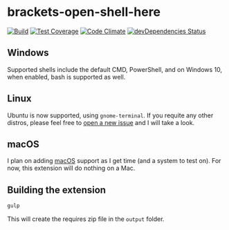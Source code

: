 # brackets-open-shell-here

[![Build][1]][2]
[![Test Coverage][3]][4]
[![Code Climate][5]][6]
[![devDependencies Status][15]][16]

[1]: https://travis-ci.org/catdad/brackets-open-shell-here.svg?branch=master
[2]: https://travis-ci.org/catdad/brackets-open-shell-here

[3]: https://codeclimate.com/github/catdad/brackets-open-shell-here/badges/coverage.svg
[4]: https://codeclimate.com/github/catdad/brackets-open-shell-here/coverage

[5]: https://codeclimate.com/github/catdad/brackets-open-shell-here/badges/gpa.svg
[6]: https://codeclimate.com/github/catdad/brackets-open-shell-here

[15]: https://david-dm.org/catdad/brackets-open-shell-here/dev-status.svg
[16]: https://david-dm.org/catdad/brackets-open-shell-here?type=dev

## Windows

Supported shells include the default CMD, PowerShell, and on Windows 10, when enabled, bash is supported as well.

## Linux

Ubuntu is now supported, using `gnome-terminal`. If you requite any other distros, please feel free to [open a new issue](https://github.com/catdad/brackets-open-shell-here/issues/new) and I will take a look.

## macOS

I plan on adding [macOS](https://github.com/catdad/brackets-open-shell-here/issues/2) support as I get time (and a system to test on). For now, this extension will do nothing on a Mac.

## Building the extension

```bash
gulp
```

This will create the requires zip file in the `output` folder.
